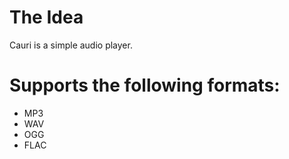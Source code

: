# The Idea
Cauri is a simple audio player.

# Supports the following formats:
- MP3
- WAV
- OGG
- FLAC
